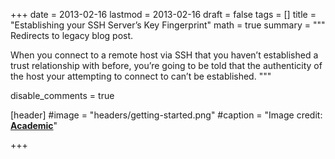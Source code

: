 +++
date = 2013-02-16
lastmod = 2013-02-16
draft = false
tags = []
title = "Establishing your SSH Server’s Key Fingerprint"
math = true
summary = """
Redirects to legacy blog post.

When you connect to a remote host via SSH that you haven’t established a trust relationship with before, you’re going to be told that the authenticity of the host your attempting to connect to can’t be established.
"""

disable_comments = true

[header]
#image = "headers/getting-started.png"
#caption = "Image credit: [**Academic**](https://github.com/gcushen/hugo-academic/)"

+++

<html>
  <head>
    <title>Establishing your SSH Server’s Key Fingerprint</title>
    <link rel="canonical" href="https://binarymist.wordpress.com/2013/02/16/establishing-your-ssh-servers-key-fingerprint/"/>
    <meta http-equiv="content-type" content="text/html; charset=utf-8"/>
    <meta http-equiv="refresh" content="3; url=https://binarymist.wordpress.com/2013/02/16/establishing-your-ssh-servers-key-fingerprint/"/>
  </head>
</html>

